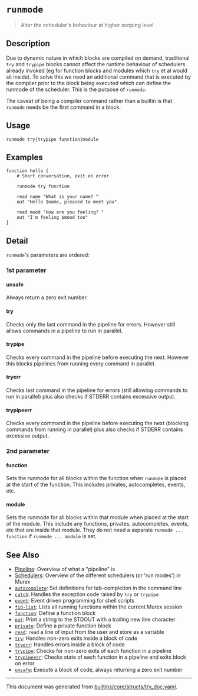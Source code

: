 # `runmode`

> Alter the scheduler's behaviour at higher scoping level

## Description

Due to dynamic nature in which blocks are compiled on demand, traditional `try`
and `trypipe` blocks cannot affect the runtime behaviour of schedulers already
invoked (eg for function blocks and modules which `try` et al would sit inside).
To solve this we need an additional command that is executed by the compiler
prior to the block being executed which can define the runmode of the scheduler.
This is the purpose of `runmode`.

The caveat of being a compiler command rather than a builtin is that `runmode`
needs be the first command in a block.

## Usage

```
runmode try|trypipe function|module
```

## Examples

```
function hello {
    # Short conversation, exit on error
    
    runmode try function

    read name "What is your name? "
    out "Hello $name, pleased to meet you"
    
    read mood "How are you feeling? "
    out "I'm feeling $mood too"
}
```

## Detail

`runmode`'s parameters are ordered:

### 1st parameter

#### unsafe

Always return a zero exit number.

#### try

Checks only the last command in the pipeline for errors. However still allows
commands in a pipeline to run in parallel.

#### trypipe

Checks every command in the pipeline before executing the next. However this
blocks pipelines from running every command in parallel.

#### tryerr

Checks last command in the pipeline for errors (still allowing commands to run
in parallel) plus also checks if STDERR contains excessive output.

#### trypipeerr

Checks every command in the pipeline before executing the next (blocking
commands from running in parallel) plus also checks if STDERR contains
excessive output.

### 2nd parameter

#### function

Sets the runmode for all blocks within the function when `runmode` is placed at
the start of the function. This includes privates, autocompletes, events, etc.

#### module

Sets the runmode for all blocks within that module when placed at the start of
the module. This include any functions, privates, autocompletes, events, etc
that are inside that module. They do not need a separate `runmode ... function`
if `runmode ... module` is set.

## See Also

* [Pipeline](../user-guide/pipeline.md):
  Overview of what a "pipeline" is
* [Schedulers](../user-guide/schedulers.md):
  Overview of the different schedulers (or 'run modes') in Murex
* [`autocomplete`](../commands/autocomplete.md):
  Set definitions for tab-completion in the command line
* [`catch`](../commands/catch.md):
  Handles the exception code raised by `try` or `trypipe`
* [`event`](../commands/event.md):
  Event driven programming for shell scripts
* [`fid-list`](../commands/fid-list.md):
  Lists all running functions within the current Murex session
* [`function`](../commands/function.md):
  Define a function block
* [`out`](../commands/out.md):
  Print a string to the STDOUT with a trailing new line character
* [`private`](../commands/private.md):
  Define a private function block
* [`read`](../commands/read.md):
  `read` a line of input from the user and store as a variable
* [`try`](../commands/try.md):
  Handles non-zero exits inside a block of code
* [`tryerr`](../commands/tryerr.md):
  Handles errors inside a block of code
* [`trypipe`](../commands/trypipe.md):
  Checks for non-zero exits of each function in a pipeline
* [`trypipeerr`](../commands/trypipeerr.md):
  Checks state of each function in a pipeline and exits block on error
* [`unsafe`](../commands/unsafe.md):
  Execute a block of code, always returning a zero exit number

<hr/>

This document was generated from [builtins/core/structs/try_doc.yaml](https://github.com/lmorg/murex/blob/master/builtins/core/structs/try_doc.yaml).